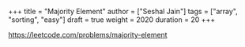 +++
title = "Majority Element"
author = ["Seshal Jain"]
tags = ["array", "sorting", "easy"]
draft = true
weight = 2020
duration = 20
+++

<https://leetcode.com/problems/majority-element>
